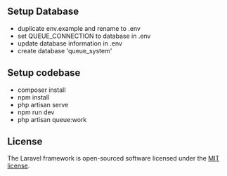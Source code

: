 ## Setup Database

- duplicate env.example and rename to .env
- set QUEUE_CONNECTION to database in .env
- update database information in .env
- create database 'queue_system'

## Setup codebase

- composer install
- npm install
- php artisan serve
- npm run dev
- php artisan queue:work

## License

The Laravel framework is open-sourced software licensed under the [MIT license](https://opensource.org/licenses/MIT).

